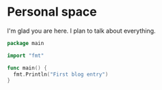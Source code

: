 # Personal space

I'm glad you are here. I plan to talk about everything.

```go
package main

import "fmt"

func main() {
  fmt.Println("First blog entry")
}
```
